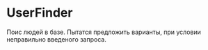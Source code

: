 # UserFinder

Поис людей в базе. Пытатся предложить варианты, при условии неправильно введеного запроса.
